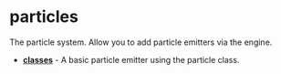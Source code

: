 <!-- generated by markdown-notes-tree -->

# particles

<!-- optional markdown-notes-tree directory description starts here -->

The particle system. Allow you to add particle emitters via the engine.

<!-- optional markdown-notes-tree directory description ends here -->

- [**classes**](classes) - A basic particle emitter using the particle class.
